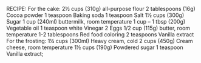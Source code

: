 RECIPE:
For the cake:
2½ cups (310g) all-purpose flour
2 tablespoons (16g) Cocoa powder
1 teaspoon Baking soda
1 teaspoon Salt
1½ cups (300g) Sugar
1 cup (240ml) buttermilk, room temperature 
1 cup – 1 tbsp (200g) Vegetable oil
1 teaspoon white Vinegar
2 Eggs
1/2 cup (115g) butter, room temperature 
1-2 tablespoons Red food coloring
2 teaspoons Vanilla extract
For the frosting:
1¼ cups (300ml) Heavy cream, cold 
2 cups (450g) Cream cheese, room temperature 
1½ cups (190g) Powdered sugar 
1 teaspoon Vanilla extract;